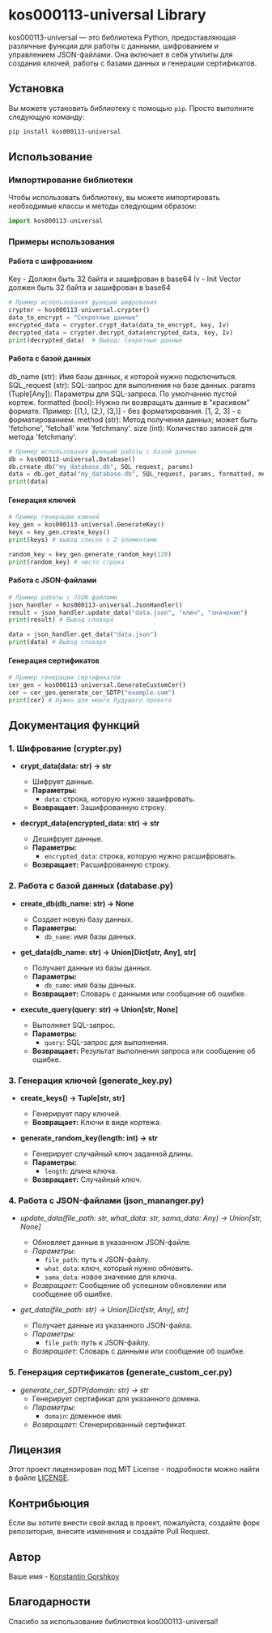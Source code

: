 # kos000113-universal Library

kos000113-universal — это библиотека Python, предоставляющая различные функции для работы с данными, шифрованием и управлением JSON-файлами. Она включает в себя утилиты для создания ключей, работы с базами данных и генерации сертификатов.

## Установка

Вы можете установить библиотеку с помощью `pip`. Просто выполните следующую команду:

```bash
pip install kos000113-universal
```

## Использование

### Импортирование библиотеки

Чтобы использовать библиотеку, вы можете импортировать необходимые классы и методы следующим образом:

```python
import kos000113-universal
```

### Примеры использования

#### Работа с шифрованием

Key - Должен быть 32 байта и зашифрован в base64
Iv - Init Vector должен быть 32 байта и зашифрован в base64

```python
# Пример использования функций шифрования
crypter = kos000113-universal.crypter()
data_to_encrypt = "Секретные данные"
encrypted_data = crypter.crypt_data(data_to_encrypt, key, Iv)
decrypted_data = crypter.decrypt_data(encrypted_data, key, Iv)
print(decrypted_data)  # Вывод: Секретные данные
```

#### Работа с базой данных

db_name (str): Имя базы данных, к которой нужно подключиться.
SQL_request (str): SQL-запрос для выполнения на базе данных.
params (Tuple[Any]): Параметры для SQL-запроса. По умолчанию пустой кортеж.
formatted (bool): Нужно ли возвращать данные в "красивом" формате. 
                Пример: [(1,), (2,), (3,)] - без форматирования. 
                [1, 2, 3] - с форматированием.
method (str): Метод получения данных; может быть 'fetchone', 'fetchall' или 'fetchmany'.
size (int): Количество записей для метода 'fetchmany'.

```python
# Пример использования функций работы с базой данных
db = kos000113-universal.Database()
db.create_db("my_database.db", SQL_request, params)
data = db.get_data("my_database.db", SQL_request, params, formatted, method, size)
print(data)
```

#### Генерация ключей

```python
# Пример генерации ключей
key_gen = kos000113-universal.GenerateKey()
keys = key_gen.create_keys()
print(keys) # вывод список с 2 элементами

random_key = key_gen.generate_random_key(128)
print(random_key) # чисто строка
```

#### Работа с JSON-файлами

```python
# Пример работы с JSON-файлами
json_handler = kos000113-universal.JsonHandler()
result = json_handler.update_data("data.json", "ключ", "значение")
print(result) # Вывод словаря

data = json_handler.get_data("data.json")
print(data) # Вывод словаря
```

#### Генерация сертификатов

```python
# Пример генерации сертификатов
cer_gen = kos000113-universal.GenerateCustomCer()
cer = cer_gen.generate_cer_SDTP("example.com")
print(cer) # Нужен для моего будущего проекта
```

## Документация функций

### 1. Шифрование (crypter.py)

- **crypt_data(data: str) -> str**
  - Шифрует данные.
  - **Параметры:**
    - `data`: строка, которую нужно зашифровать.
  - **Возвращает:** Зашифрованную строку.

- **decrypt_data(encrypted_data: str) -> str**
  - Дешифрует данные.
  - **Параметры:**
    - `encrypted_data`: строка, которую нужно расшифровать.
  - **Возвращает:** Расшифрованную строку.

### 2. Работа с базой данных (database.py)

- **create_db(db_name: str) -> None**
  - Создает новую базу данных.
  - **Параметры:**
    - `db_name`: имя базы данных.

- **get_data(db_name: str) -> Union[Dict[str, Any], str]**
  - Получает данные из базы данных.
  - **Параметры:**
    - `db_name`: имя базы данных.
  - **Возвращает:** Словарь с данными или сообщение об ошибке.

- **execute_query(query: str) -> Union[str, None]**
  - Выполняет SQL-запрос.
  - **Параметры:**
    - `query`: SQL-запрос для выполнения.
  - **Возвращает:** Результат выполнения запроса или сообщение об ошибке.

### 3. Генерация ключей (generate_key.py)

- **create_keys() -> Tuple[str, str]**
  - Генерирует пару ключей.
  - **Возвращает:** Ключи в виде кортежа.

- **generate_random_key(length: int) -> str**
  - Генерирует случайный ключ заданной длины.
  - **Параметры:**
    - `length`: длина ключа.
  - **Возвращает:** Случайный ключ.

### 4. Работа с JSON-файлами (json_mananger.py)

- *update_data(file_path: str, what_data: str, sama_data: Any) -> Union[str, None]*
  - Обновляет данные в указанном JSON-файле.
  - *Параметры:*
    - `file_path`: путь к JSON-файлу.
    - `what_data`: ключ, который нужно обновить.
    - `sama_data`: новое значение для ключа.
  - *Возвращает:* Сообщение об успешном обновлении или сообщение об ошибке.

- *get_data(file_path: str) -> Union[Dict[str, Any], str]*
  - Получает данные из указанного JSON-файла.
  - *Параметры:*
    - `file_path`: путь к JSON-файлу.
  - *Возвращает:* Словарь с данными или сообщение об ошибке.

### 5. Генерация сертификатов (generate_custom_cer.py)

- *generate_cer_SDTP(domain: str) -> str*
  - Генерирует сертификат для указанного домена.
  - *Параметры:*
    - `domain`: доменное имя.
  - *Возвращает:* Сгенерированный сертификат.

## Лицензия

Этот проект лицензирован под MIT License - подробности можно найти в файле [LICENSE](LICENSE).

## Контрибьюция

Если вы хотите внести свой вклад в проект, пожалуйста, создайте форк репозитория, внесите изменения и создайте Pull Request.

## Автор

Ваше имя - [Konstantin Gorshkov](mailto:kostya_gorshkov_06@vk.com)

## Благодарности

Спасибо за использование библиотеки kos000113-universal!
